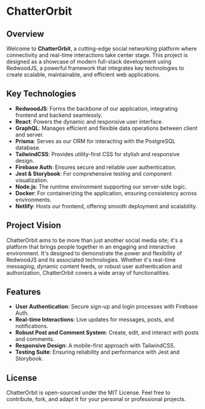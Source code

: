 # ChatterOrbit

## Overview
Welcome to **ChatterOrbit**, a cutting-edge social networking platform where connectivity and real-time interactions take center stage. This project is designed as a showcase of modern full-stack development using RedwoodJS, a powerful framework that integrates key technologies to create scalable, maintainable, and efficient web applications.

## Key Technologies
- **RedwoodJS**: Forms the backbone of our application, integrating frontend and backend seamlessly.
- **React**: Powers the dynamic and responsive user interface.
- **GraphQL**: Manages efficient and flexible data operations between client and server.
- **Prisma**: Serves as our ORM for interacting with the PostgreSQL database.
- **TailwindCSS**: Provides utility-first CSS for stylish and responsive design.
- **Firebase Auth**: Ensures secure and reliable user authentication.
- **Jest & Storybook**: For comprehensive testing and component visualization.
- **Node.js**: The runtime environment supporting our server-side logic.
- **Docker**: For containerizing the application, ensuring consistency across environments.
- **Netlify**: Hosts our frontend, offering smooth deployment and scalability.

## Project Vision
ChatterOrbit aims to be more than just another social media site; it's a platform that brings people together in an engaging and interactive environment. It's designed to demonstrate the power and flexibility of RedwoodJS and its associated technologies. Whether it's real-time messaging, dynamic content feeds, or robust user authentication and authorization, ChatterOrbit covers a wide array of functionalities.

## Features
- **User Authentication**: Secure sign-up and login processes with Firebase Auth.
- **Real-time Interactions**: Live updates for messages, posts, and notifications.
- **Robust Post and Comment System**: Create, edit, and interact with posts and comments.
- **Responsive Design**: A mobile-first approach with TailwindCSS.
- **Testing Suite**: Ensuring reliability and performance with Jest and Storybook.

## License
ChatterOrbit is open-sourced under the MIT License. Feel free to contribute, fork, and adapt it for your personal or professional projects.
